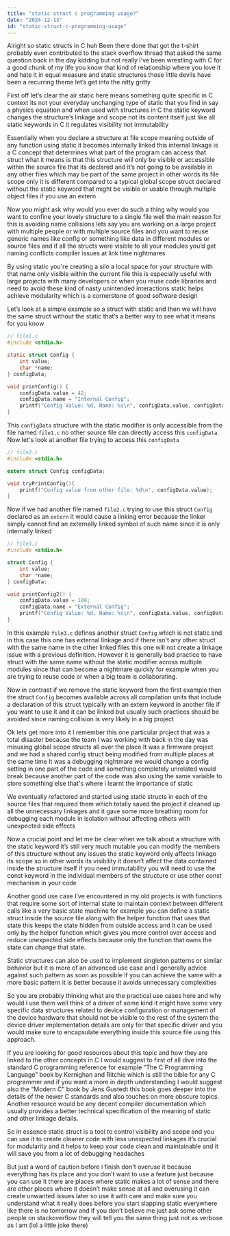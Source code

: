 ```yaml
---
title: "static struct c programming usage?"
date: "2024-12-13"
id: "static-struct-c-programming-usage"
---
```


Alright so static structs in C huh Been there done that got the t-shirt probably even contributed to the stack overflow thread that asked the same question back in the day kidding but not really I’ve been wrestling with C for a good chunk of my life you know that kind of relationship where you love it and hate it in equal measure and static structures those little devils have been a recurring theme let’s get into the nitty gritty

First off let’s clear the air static here means something quite specific in C context its not your everyday unchanging type of static that you find in say a physics equation and when used with structures in C the static keyword changes the structure’s linkage and scope not its content itself just like all static keywords in C it regulates visibility not immutability

Essentially when you declare a structure at file scope meaning outside of any function using static it becomes internally linked this internal linkage is a C concept that determines what part of the program can access that struct what it means is that this structure will only be visible or accessible within the source file that its declared and it’s not going to be available in any other files which may be part of the same project in other words its file scope only it is different compared to a typical global scope struct declared without the static keyword that might be visible or usable through multiple object files if you use an extern

Now you might ask why would you ever do such a thing why would you want to confine your lovely structure to a single file well the main reason for this is avoiding name collisions lets say you are working on a large project with multiple people or with multiple source files and you want to reuse generic names like config or something like data in different modules or source files and if all the structs were visible to all your modules you’d get naming conflicts compiler issues at link time nightmares

By using static you're creating a silo a local space for your structure with that name only visible within the current file this is especially useful with large projects with many developers or when you reuse code libraries and need to avoid these kind of nasty unintended interactions static helps achieve modularity which is a cornerstone of good software design

Let’s look at a simple example so a struct with static and then we will have the same struct without the static that’s a better way to see what it means for you know

```c
// file1.c
#include <stdio.h>

static struct Config {
    int value;
    char *name;
} configData;

void printConfig() {
    configData.value = 42;
    configData.name = "Internal Config";
    printf("Config Value: %d, Name: %s\n", configData.value, configData.name);
}
```
This `configData` structure with the static modifier is only accessible from the file named `file1.c` no other source file can directly access this `configData`. Now let's look at another file trying to access this `configData`
```c
// file2.c
#include <stdio.h>

extern struct Config configData;

void tryPrintConfig(){
    printf("Config value from other file: %d\n", configData.value);
}
```

Now if we had another file named `file2.c` trying to use this struct `Config` declared as an `extern` it would cause a linking error because the linker simply cannot find an externally linked symbol of such name since it is only internally linked

```c
// file3.c
#include <stdio.h>

struct Config {
    int value;
    char *name;
} configData;

void printConfig2() {
    configData.value = 100;
    configData.name = "External Config";
    printf("Config Value: %d, Name: %s\n", configData.value, configData.name);
}
```

In this example `file3.c` defines another struct `Config` which is not static and in this case this one has external linkage and if there isn't any other struct with the same name in the other linked files this one will not create a linkage issue with a previous definition. However it is generally bad practice to have struct with the same name without the static modifier across multiple modules since that can become a nightmare quickly for example when you are trying to reuse code or when a big team is collaborating.

Now in contrast if we remove the static keyword from the first example then the struct `Config` becomes available across all compilation units that include a declaration of this struct typically with an extern keyword in another file if you want to use it and it can be linked but usually such practices should be avoided since naming collision is very likely in a big project

Ok lets get more into it I remember this one particular project that was a total disaster because the team I was working with back in the day was misusing global scope structs all over the place It was a firmware project and we had a shared config struct being modified from multiple places at the same time It was a debugging nightmare we would change a config setting in one part of the code and something completely unrelated would break because another part of the code was also using the same variable to store something else that's where i learnt the importance of static

We eventually refactored and started using static structs in each of the source files that required them which totally saved the project it cleaned up all the unnecessary linkages and it gave some more breathing room for debugging each module in isolation without affecting others with unexpected side effects

Now a crucial point and let me be clear when we talk about a structure with the static keyword it’s still very much mutable you can modify the members of this structure without any issues the static keyword only affects linkage its scope so in other words its visibility it doesn’t affect the data contained inside the structure itself if you need immutability you will need to use the const keyword in the individual members of the structure or use other const mechanism in your code

Another good use case I’ve encountered in my old projects is with functions that require some sort of internal state to maintain context between different calls like a very basic state machine for example you can define a static struct inside the source file along with the helper function that uses that state this keeps the state hidden from outside access and it can be used only by the helper function which gives you more control over access and reduce unexpected side effects because only the function that owns the state can change that state.

Static structures can also be used to implement singleton patterns or similar behavior but it is more of an advanced use case and I generally advice against such pattern as soon as possible if you can achieve the same with a more basic pattern it is better because it avoids unnecessary complexities

So you are probably thinking what are the practical use cases here and why would I use them well think of a driver of some kind it might have some very specific data structures related to device configuration or management of the device hardware that should not be visible to the rest of the system the device driver implementation details are only for that specific driver and you would make sure to encapsulate everything inside this source file using this approach.

If you are looking for good resources about this topic and how they are linked to the other concepts in C I would suggest to first of all dive into the standard C programming reference for example “The C Programming Language” book by Kernighan and Ritchie which is still the bible for any C programmer and if you want a more in depth understanding I would suggest also the “Modern C” book by Jens Gustedt this book goes deeper into the details of the newer C standards and also touches on more obscure topics. Another resource would be any decent compiler documentation which usually provides a better technical specification of the meaning of static and other linkage details.

So in essence static struct is a tool to control visibility and scope and you can use it to create cleaner code with less unexpected linkages it’s crucial for modularity and it helps to keep your code clean and maintainable and it will save you from a lot of debugging headaches

But just a word of caution before i finish don't overuse it because everything has its place and you don’t want to use a feature just because you can use it there are places where static makes a lot of sense and there are other places where it doesn’t make sense at all and overusing it can create unwanted issues later so use it with care and make sure you understand what it really does before you start slapping static everywhere like there is no tomorrow and if you don’t believe me just ask some other people on stackoverflow they will tell you the same thing just not as verbose as I am (lol a little joke there)
